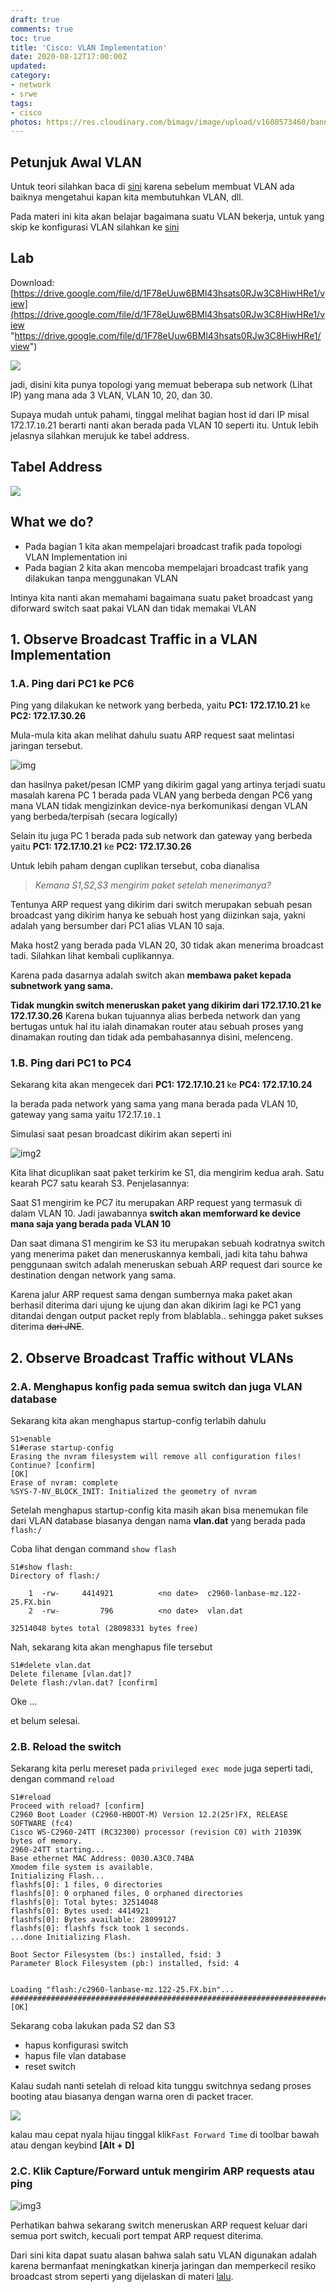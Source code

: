 ```yaml
---
draft: true
comments: true
toc: true
title: 'Cisco: VLAN Implementation'
date: 2020-08-12T17:00:00Z
updated: 
category:
- network
- srwe
tags:
- cisco
photos: https://res.cloudinary.com/bimagv/image/upload/v1608573460/banner/cisco-srwe_uhz3er.png
---
```

## Petunjuk Awal VLAN

Untuk teori silahkan baca di [sini]() karena sebelum membuat VLAN ada baiknya mengetahui kapan kita membutuhkan VLAN, dll.

Pada materi ini kita akan belajar bagaimana suatu VLAN bekerja, untuk yang skip ke konfigurasi VLAN silahkan ke [sini](https://8log.netlify.app/2020/08/14/network/cisco-vlan-configuration/ "sini")
<!-- more -->
## Lab

Download: [https://drive.google.com/file/d/1F78eUuw6BMl43hsats0RJw3C8HiwHRe1/view](https://drive.google.com/file/d/1F78eUuw6BMl43hsats0RJw3C8HiwHRe1/view "https://drive.google.com/file/d/1F78eUuw6BMl43hsats0RJw3C8HiwHRe1/view")

![](/images/screenshot_2020-08-13_23-40-48.png)

jadi, disini kita punya topologi yang memuat beberapa sub network (Lihat IP) yang mana ada 3 VLAN, VLAN 10, 20, dan 30.

Supaya mudah untuk pahami, tinggal melihat bagian host id dari IP misal 172.17.`10`.21 berarti nanti akan berada pada VLAN 10 seperti itu. Untuk lebih jelasnya silahkan merujuk ke tabel address.

## Tabel Address

![](/images/screenshot_2020-08-13_23-44-33.png)

## What we do?

* Pada bagian 1 kita akan mempelajari broadcast trafik pada topologi VLAN Implementation ini
* Pada bagian 2 kita akan mencoba mempelajari broadcast trafik yang dilakukan tanpa menggunakan VLAN

Intinya kita nanti akan memahami bagaimana suatu paket broadcast yang diforward switch saat pakai VLAN dan tidak memakai VLAN

## 1. Observe Broadcast Traffic in a VLAN Implementation

### 1.A. Ping dari PC1 ke PC6

Ping yang dilakukan ke network yang berbeda, yaitu **PC1: 172.17.10.21** ke **PC2: 172.17.30.26**

Mula-mula kita akan melihat dahulu suatu ARP request saat melintasi jaringan tersebut.

![img](https://i.imgur.com/mJDvWxV.gif)

dan hasilnya paket/pesan ICMP yang dikirim gagal yang artinya terjadi suatu masalah karena PC 1 berada pada VLAN yang berbeda dengan PC6 yang mana VLAN tidak mengizinkan device-nya berkomunikasi dengan VLAN yang berbeda/terpisah (secara logically)

Selain itu juga PC 1 berada pada sub network dan gateway yang berbeda yaitu **PC1: 172.17.10.21** ke **PC2: 172.17.30.26**

Untuk lebih paham dengan cuplikan tersebut, coba dianalisa

> _Kemana S1,S2,S3 mengirim paket setelah menerimanya?_

Tentunya ARP request yang dikirim dari switch merupakan sebuah pesan broadcast yang dikirim hanya ke sebuah host yang diizinkan saja, yakni adalah yang bersumber dari PC1 alias VLAN 10 saja.

Maka host2 yang berada pada VLAN 20, 30 tidak akan menerima broadcast tadi. Silahkan lihat kembali cuplikannya.

Karena pada dasarnya adalah switch akan **membawa paket kepada subnetwork yang sama.**

**Tidak mungkin switch meneruskan paket yang dikirim dari 172.17.10.21 ke 172.17.30.26** Karena bukan tujuannya alias berbeda network dan yang bertugas untuk hal itu ialah dinamakan router atau sebuah proses yang dinamakan routing dan tidak ada pembahasannya disini, melenceng.

### 1.B. Ping dari PC1 to PC4

Sekarang kita akan mengecek dari **PC1: 172.17.10.21** ke **PC4: 172.17.10.24**

Ia berada pada network yang sama yang mana berada pada VLAN 10, gateway yang sama yaitu 172.17.`10.1`

Simulasi saat pesan broadcast dikirim akan seperti ini

![img2](https://i.imgur.com/fdB5AWI.gif)

Kita lihat dicuplikan saat paket terkirim ke S1, dia mengirim kedua arah. Satu kearah PC7 satu kearah S3. Penjelasannya:

Saat S1 mengirim ke PC7 itu merupakan ARP request yang termasuk di dalam VLAN 10. Jadi jawabannya **switch akan memforward ke device mana saja yang berada pada VLAN 10**

Dan saat dimana S1 mengirim ke S3 itu merupakan sebuah kodratnya switch yang menerima paket dan meneruskannya kembali, jadi kita tahu bahwa penggunaan switch adalah meneruskan sebuah ARP request dari source ke destination dengan network yang sama.

Karena jalur ARP request sama dengan sumbernya maka paket akan berhasil diterima dari ujung ke ujung dan akan dikirim lagi ke PC1 yang ditandai dengan output packet reply from blablabla.. sehingga paket sukses diterima ~~dari JNE~~.

## 2. Observe Broadcast Traffic without VLANs

### 2.A. Menghapus konfig pada semua switch dan juga VLAN database

Sekarang kita akan menghapus startup-config terlabih dahulu

    S1>enable
    S1#erase startup-config 
    Erasing the nvram filesystem will remove all configuration files! Continue? [confirm]
    [OK]
    Erase of nvram: complete
    %SYS-7-NV_BLOCK_INIT: Initialized the geometry of nvram

Setelah menghapus startup-config kita masih akan bisa menemukan file dari VLAN database biasanya dengan nama **vlan.dat** yang berada pada `flash:/`

Coba lihat dengan command `show flash`

    S1#show flash: 
    Directory of flash:/
    
        1  -rw-     4414921          <no date>  c2960-lanbase-mz.122-25.FX.bin
        2  -rw-         796          <no date>  vlan.dat
    
    32514048 bytes total (28098331 bytes free)

Nah, sekarang kita akan menghapus file tersebut

    S1#delete vlan.dat
    Delete filename [vlan.dat]?
    Delete flash:/vlan.dat? [confirm]

Oke ...

et belum selesai.

### 2.B. Reload the switch

Sekarang kita perlu mereset pada `privileged exec mode` juga seperti tadi, dengan command `reload`

    S1#reload
    Proceed with reload? [confirm]
    C2960 Boot Loader (C2960-HBOOT-M) Version 12.2(25r)FX, RELEASE SOFTWARE (fc4)
    Cisco WS-C2960-24TT (RC32300) processor (revision C0) with 21039K bytes of memory.
    2960-24TT starting...
    Base ethernet MAC Address: 0030.A3C0.74BA
    Xmodem file system is available.
    Initializing Flash...
    flashfs[0]: 1 files, 0 directories
    flashfs[0]: 0 orphaned files, 0 orphaned directories
    flashfs[0]: Total bytes: 32514048
    flashfs[0]: Bytes used: 4414921
    flashfs[0]: Bytes available: 28099127
    flashfs[0]: flashfs fsck took 1 seconds.
    ...done Initializing Flash.
    
    Boot Sector Filesystem (bs:) installed, fsid: 3
    Parameter Block Filesystem (pb:) installed, fsid: 4
    
    
    Loading "flash:/c2960-lanbase-mz.122-25.FX.bin"...
    ########################################################################## [OK]

Sekarang coba lakukan pada S2 dan S3

* hapus konfigurasi switch
* hapus file vlan database
* reset switch

Kalau sudah nanti setelah di reload kita tunggu switchnya sedang proses booting atau biasanya dengan warna oren di packet tracer.

![](/images/screenshot_2020-08-14_09-01-28.png)

kalau mau cepat nyala hijau tinggal klik`Fast Forward Time` di toolbar bawah atau dengan keybind **\[Alt + D\]**

### 2.C. Klik Capture/Forward untuk mengirim ARP requests atau ping

![img3](https://i.imgur.com/GVbtL1g.gif)

Perhatikan bahwa sekarang switch meneruskan ARP request keluar dari semua port switch, kecuali port tempat ARP request diterima.

Dari sini kita dapat suatu alasan bahwa salah satu VLAN digunakan adalah karena bermanfaat meningkatkan kinerja jaringan dan memperkecil resiko broadcast strom seperti yang dijelaskan di materi [lalu](https://8log.netlify.app/2020/07/26/network/cisco-vlan/ "lalu").